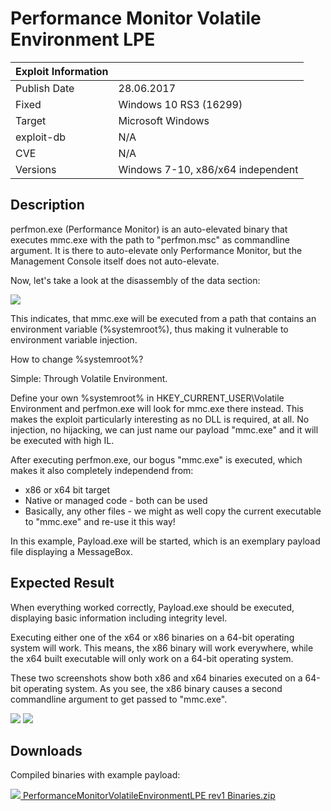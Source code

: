 # Performance Monitor Volatile Environment LPE

| Exploit Information |                                   |
|:------------------- |:--------------------------------- |
| Publish Date        | 28.06.2017                        |
| Fixed               | Windows 10 RS3 (16299)            |
| Target              | Microsoft Windows                 |
| exploit-db          | N/A                               |
| CVE                 | N/A                               |
| Versions            | Windows 7-10, x86/x64 independent |

## Description

perfmon.exe (Performance Monitor) is an auto-elevated binary that executes
mmc.exe with the path to "perfmon.msc" as commandline argument. It is there to
auto-elevate only Performance Monitor, but the Management Console itself does
not auto-elevate.

Now, let's take a look at the disassembly of the data section:

![](https://bytecode77.com/images/sites/hacking/exploits/uac-bypass/performance-monitor-privilege-escalation/disassembly.png)

This indicates, that mmc.exe will be executed from a path that contains an
environment variable (%systemroot%), thus making it vulnerable to environment
variable injection.

How to change %systemroot%?

Simple: Through Volatile Environment.

Define your own %systemroot% in HKEY_CURRENT_USER\Volatile Environment and
perfmon.exe will look for mmc.exe there instead. This makes the exploit
particularly interesting as no DLL is required, at all. No injection, no
hijacking, we can just name our payload "mmc.exe" and it will be executed with
high IL.

After executing perfmon.exe, our bogus "mmc.exe" is executed, which makes it
also completely independend from:

* x86 or x64 bit target
* Native or managed code - both can be used
* Basically, any other files - we might as well copy the current executable to "mmc.exe" and re-use it this way!

In this example, Payload.exe will be started, which is an exemplary payload file
displaying a MessageBox.

## Expected Result

When everything worked correctly, Payload.exe should be executed, displaying
basic information including integrity level.

Executing either one of the x64 or x86 binaries on a 64-bit operating system
will work. This means, the x86 binary will work everywhere, while the x64 built
executable will only work on a 64-bit operating system.

These two screenshots show both x86 and x64 binaries executed on a 64-bit
operating system. As you see, the x86 binary causes a second commandline
argument to get passed to "mmc.exe".

![](https://bytecode77.com/images/sites/hacking/exploits/uac-bypass/performance-monitor-privilege-escalation/result/001_x86.png)
![](https://bytecode77.com/images/sites/hacking/exploits/uac-bypass/performance-monitor-privilege-escalation/result/002_x64.png)

## Downloads

Compiled binaries with example payload:

[![](https://bytecode77.com/images/shared/fileicons/zip.png) PerformanceMonitorVolatileEnvironmentLPE rev1 Binaries.zip](https://bytecode77.com/downloads/hacking/exploits/uac-bypass/PerformanceMonitorVolatileEnvironmentLPE%20rev1%20Binaries.zip)